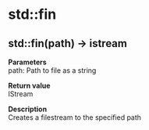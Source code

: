 # std::fin

## std::fin(path) -> istream
**Parameters**  
path: Path to file as a string

**Return value**  
IStream

**Description**  
Creates a filestream to the specified path